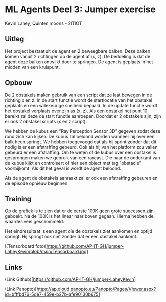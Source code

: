 # ML Agents Deel 3: Jumper exercise
Kevin Lahey, Quinten moons - 2ITIOT

## Uitleg

Het project bestaat uit de agent en 2 beweegbare balken. Deze balken komen vanuit 2 richtingen op de agent af (x, z). De bedoeling is dat de agent deze balken ontwijkt door te springen. De agent is geplaats in het midden van een kruispunt.

## Opbouw

De 2 obstakels maken gebruik van een script dat ze laat bewegen in de richting x en z. In de start functie wordt de startlocatie van het obstakel geplaats en een willekeurige snelheid bepaald. In de update functie wordt het obstakel verplaats over zijn as (x, z). Als een obstakel het punt 10 bereikt zal deze de start functie aanroepen. Doordat er 2 obstakels zijn, zijn er ook 2 obstakel scripts (x en z script).

We hebben de kubus een "Ray Perception Sensor 3D" gegeven zodat deze rond zich kan kijken. De kubus zal beloond worden wanneer hij over een balk heen springt. We hebben toegevoegd dat als hij sprint zonder dat dit nodig is er een afstraffing gebeurd. Ook als hij van het platform zou vallen gebeurd er een afstraffing. Om te weten of de kubus over een obstakel is gesprongen maken we gebruik van een raycast. Die naar de onderkant van de kubus kijkt en controleert of hier een object met tag "obstacle" voorbijkomt. Als dit het geval is wordt de agent beloond.

Als de agent de obstakels aanraakt zal er ook een afstraffing gebeuren en de episode opnieuw beginnen.

## Training

Op de grafiek is te zien dat er de eerste 100K geen grote successen zijn geboekt. Na de 100K is het linear naar boven gegaan. Hierna hebben de waardes veel geschommeld.

Het eindresultaat is een agent die de obstakels ziet aankomen en optijd springt. Hij springt ook niet zonder dat er een obstakel aankomt.

!(Tensorboard foto)[https://github.com/AP-IT-GH/jumper-LaheyKevin/blob/main/Tensorboard.jpg]

## Links
(Link Github)[https://github.com/AP-IT-GH/jumper-LaheyKevin]

(Link Panopto)[https://ap.cloud.panopto.eu/Panopto/Pages/Viewer.aspx?id=bfffbd76-5de7-459e-b27b-afe90130b675]